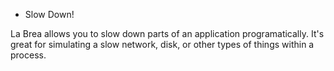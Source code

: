* Slow Down!

La Brea allows you to slow down parts of an application
programatically.  It's great for simulating a slow network, disk, or
other types of things within a process.

